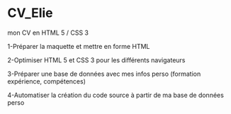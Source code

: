 CV_Elie
=======

mon CV en HTML 5 / CSS 3

1-Préparer la maquette et mettre en forme HTML

2-Optimiser HTML 5 et CSS 3 pour les différents navigateurs

3-Préparer une base de données avec mes infos perso (formation expérience, compétences)

4-Automatiser la création du code source à partir de ma base de données perso
